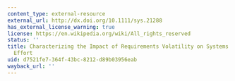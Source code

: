 ```yaml
---
content_type: external-resource
external_url: http://dx.doi.org/10.1111/sys.21288
has_external_license_warning: true
license: https://en.wikipedia.org/wiki/All_rights_reserved
status: ''
title: Characterizing the Impact of Requirements Volatility on Systems Engineering
  Effort
uid: d7521fe7-364f-43bc-8212-d89b03956eab
wayback_url: ''
---
```

